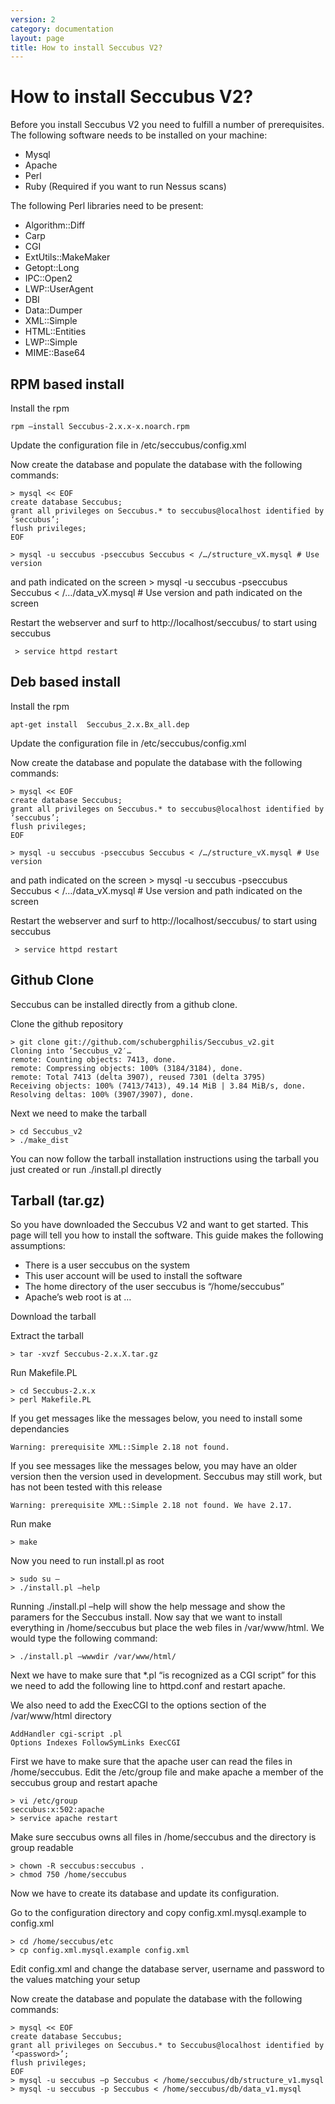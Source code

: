 ```yaml
---
version: 2
category: documentation
layout: page
title: How to install Seccubus V2?
---
```

# How to install Seccubus V2?

Before you install Seccubus V2 you need to fulfill a number of prerequisites.
The following software needs to be installed on your machine:

  * Mysql
  * Apache
  * Perl
  * Ruby (Required if you want to run Nessus scans)

The following Perl libraries need to be present:

  * Algorithm::Diff
  * Carp
  * CGI
  * ExtUtils::MakeMaker
  * Getopt::Long
  * IPC::Open2
  * LWP::UserAgent
  * DBI
  * Data::Dumper
  * XML::Simple
  * HTML::Entities
  * LWP::Simple
  * MIME::Base64

## RPM based install

Install the rpm

    rpm –install Seccubus-2.x.x-x.noarch.rpm

Update the configuration file in /etc/seccubus/config.xml 

Now create the database and populate the database with the following
commands:

    > mysql << EOF
    create database Seccubus;
    grant all privileges on Seccubus.* to seccubus@localhost identified by ‘seccubus’;
    flush privileges;
    EOF

    > mysql -u seccubus -pseccubus Seccubus < /…/structure_vX.mysql # Use version
and path indicated on the screen
    > mysql -u seccubus -pseccubus Seccubus < /…/data_vX.mysql # Use version and
path indicated on the screen

Restart the webserver and surf to http://localhost/seccubus/ to
start using seccubus

     > service httpd restart

## Deb based install

Install the rpm

    apt-get install  Seccubus_2.x.Bx_all.dep

Update the configuration file in /etc/seccubus/config.xml 

Now create the database and populate the database with the following
commands:

    > mysql << EOF
    create database Seccubus;
    grant all privileges on Seccubus.* to seccubus@localhost identified by ‘seccubus’;
    flush privileges;
    EOF

    > mysql -u seccubus -pseccubus Seccubus < /…/structure_vX.mysql # Use version
and path indicated on the screen
    > mysql -u seccubus -pseccubus Seccubus < /…/data_vX.mysql # Use version and
path indicated on the screen

Restart the webserver and surf to http://localhost/seccubus/ to
start using seccubus

     > service httpd restart

## Github Clone

Seccubus can be installed directly from a github clone.

Clone the github repository

    > git clone git://github.com/schubergphilis/Seccubus_v2.git
    Cloning into ‘Seccubus_v2′…
    remote: Counting objects: 7413, done.
    remote: Compressing objects: 100% (3184/3184), done.
    remote: Total 7413 (delta 3907), reused 7301 (delta 3795)
    Receiving objects: 100% (7413/7413), 49.14 MiB | 3.84 MiB/s, done.
    Resolving deltas: 100% (3907/3907), done.

Next we need to make the tarball

    > cd Seccubus_v2
    > ./make_dist

You can now follow the tarball installation instructions using the tarball you
just created or run ./install.pl directly

## Tarball (tar.gz)

So you have downloaded the Seccubus V2 and want to get started. This page will
tell you how to install the software. This guide makes the following
assumptions:

  * There is a user seccubus on the system
  * This user account will be used to install the software
  * The home directory of the user seccubus is “/home/seccubus”
  * Apache’s web root is at …

Download the tarball

Extract the tarball

    > tar -xvzf Seccubus-2.x.X.tar.gz

Run Makefile.PL

    > cd Seccubus-2.x.x
    > perl Makefile.PL

If you get messages like the messages below, you need to install some
dependancies

    Warning: prerequisite XML::Simple 2.18 not found.

If you see messages like the messages below, you may have an older version
then the version used in development. Seccubus may still work, but has not
been tested with this release

    Warning: prerequisite XML::Simple 2.18 not found. We have 2.17.

Run make

    > make

Now you need to run install.pl as root

    > sudo su –
    > ./install.pl –help

Running ./install.pl –help will show the help message and show the paramers
for the Seccubus install. Now say that we want to install everything in
/home/seccubus but place the web files in /var/www/html. We would type the
following command:

    > ./install.pl –wwwdir /var/www/html/

Next we have to make sure that *.pl “is recognized as a CGI script” for this
we need to add the following line to httpd.conf and restart apache.

We also need to add the ExecCGI to the options section of the /var/www/html
directory

    AddHandler cgi-script .pl
    Options Indexes FollowSymLinks ExecCGI

First we have to make sure that the apache user can read the files in
/home/seccubus. Edit the /etc/group file and make apache a member of the
seccubus group and restart apache

    > vi /etc/group
    seccubus:x:502:apache
    > service apache restart

Make sure seccubus owns all files in /home/seccubus and the directory is group
readable

    > chown -R seccubus:seccubus .
    > chmod 750 /home/seccubus

Now we have to create its database and update its configuration.

Go to the configuration directory and copy config.xml.mysql.example to
config.xml

    > cd /home/seccubus/etc
    > cp config.xml.mysql.example config.xml

Edit config.xml and change the database server, username and password to the
values matching your setup

Now create the database and populate the database with the following
commands:

    > mysql << EOF
    create database Seccubus;
    grant all privileges on Seccubus.* to Seccubus@localhost identified by ‘<password>’;
    flush privileges;
    EOF
    > mysql -u seccubus –p Seccubus < /home/seccubus/db/structure_v1.mysql
    > mysql -u seccubus -p Seccubus < /home/seccubus/db/data_v1.mysql

